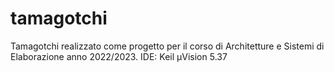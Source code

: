 # tamagotchi
Tamagotchi realizzato come progetto per il corso di Architetture e Sistemi di Elaborazione anno 2022/2023.
IDE: Keil µVision 5.37

